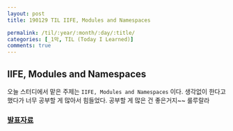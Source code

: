 ```yaml
---
layout: post
title: 190129 TIL IIFE, Modules and Namespaces

permalink: /til/:year/:month/:day/:title/
categories: [_1막, TIL (Today I Learned)]
comments: true
---
```


## **IIFE, Modules and Namespaces**

오늘 스터디에서 맡은 주제는 `IIFE, Modules and Namespaces` 이다. 생각없이 한다고 했다가 너무 공부할 게 많아서 힘들었다. 공부할 게 많은 건 좋은거지~~ 룰루랄라  

### [발표자료](https://github.com/childrenOfCrong/33-js-concepts/blob/master/Soom/IIFE_0129.md)
